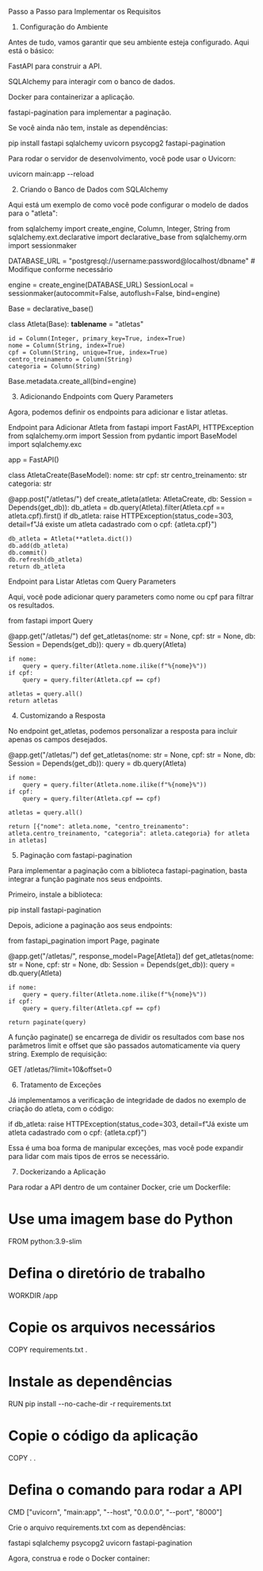 Passo a Passo para Implementar os Requisitos
1. Configuração do Ambiente

Antes de tudo, vamos garantir que seu ambiente esteja configurado. Aqui está o básico:

FastAPI para construir a API.

SQLAlchemy para interagir com o banco de dados.

Docker para containerizar a aplicação.

fastapi-pagination para implementar a paginação.

Se você ainda não tem, instale as dependências:

pip install fastapi sqlalchemy uvicorn psycopg2 fastapi-pagination


Para rodar o servidor de desenvolvimento, você pode usar o Uvicorn:

uvicorn main:app --reload

2. Criando o Banco de Dados com SQLAlchemy

Aqui está um exemplo de como você pode configurar o modelo de dados para o "atleta":

from sqlalchemy import create_engine, Column, Integer, String
from sqlalchemy.ext.declarative import declarative_base
from sqlalchemy.orm import sessionmaker

DATABASE_URL = "postgresql://username:password@localhost/dbname"  # Modifique conforme necessário

engine = create_engine(DATABASE_URL)
SessionLocal = sessionmaker(autocommit=False, autoflush=False, bind=engine)

Base = declarative_base()

class Atleta(Base):
    __tablename__ = "atletas"
    
    id = Column(Integer, primary_key=True, index=True)
    nome = Column(String, index=True)
    cpf = Column(String, unique=True, index=True)
    centro_treinamento = Column(String)
    categoria = Column(String)

Base.metadata.create_all(bind=engine)

3. Adicionando Endpoints com Query Parameters

Agora, podemos definir os endpoints para adicionar e listar atletas.

Endpoint para Adicionar Atleta
from fastapi import FastAPI, HTTPException
from sqlalchemy.orm import Session
from pydantic import BaseModel
import sqlalchemy.exc

app = FastAPI()

class AtletaCreate(BaseModel):
    nome: str
    cpf: str
    centro_treinamento: str
    categoria: str

@app.post("/atletas/")
def create_atleta(atleta: AtletaCreate, db: Session = Depends(get_db)):
    db_atleta = db.query(Atleta).filter(Atleta.cpf == atleta.cpf).first()
    if db_atleta:
        raise HTTPException(status_code=303, detail=f"Já existe um atleta cadastrado com o cpf: {atleta.cpf}")
    
    db_atleta = Atleta(**atleta.dict())
    db.add(db_atleta)
    db.commit()
    db.refresh(db_atleta)
    return db_atleta

Endpoint para Listar Atletas com Query Parameters

Aqui, você pode adicionar query parameters como nome ou cpf para filtrar os resultados.

from fastapi import Query

@app.get("/atletas/")
def get_atletas(nome: str = None, cpf: str = None, db: Session = Depends(get_db)):
    query = db.query(Atleta)
    
    if nome:
        query = query.filter(Atleta.nome.ilike(f"%{nome}%"))
    if cpf:
        query = query.filter(Atleta.cpf == cpf)
    
    atletas = query.all()
    return atletas

4. Customizando a Resposta

No endpoint get_atletas, podemos personalizar a resposta para incluir apenas os campos desejados.

@app.get("/atletas/")
def get_atletas(nome: str = None, cpf: str = None, db: Session = Depends(get_db)):
    query = db.query(Atleta)
    
    if nome:
        query = query.filter(Atleta.nome.ilike(f"%{nome}%"))
    if cpf:
        query = query.filter(Atleta.cpf == cpf)
    
    atletas = query.all()
    
    return [{"nome": atleta.nome, "centro_treinamento": atleta.centro_treinamento, "categoria": atleta.categoria} for atleta in atletas]

5. Paginação com fastapi-pagination

Para implementar a paginação com a biblioteca fastapi-pagination, basta integrar a função paginate nos seus endpoints.

Primeiro, instale a biblioteca:

pip install fastapi-pagination


Depois, adicione a paginação aos seus endpoints:

from fastapi_pagination import Page, paginate

@app.get("/atletas/", response_model=Page[Atleta])
def get_atletas(nome: str = None, cpf: str = None, db: Session = Depends(get_db)):
    query = db.query(Atleta)
    
    if nome:
        query = query.filter(Atleta.nome.ilike(f"%{nome}%"))
    if cpf:
        query = query.filter(Atleta.cpf == cpf)
    
    return paginate(query)


A função paginate() se encarrega de dividir os resultados com base nos parâmetros limit e offset que são passados automaticamente via query string. Exemplo de requisição:

GET /atletas/?limit=10&offset=0

6. Tratamento de Exceções

Já implementamos a verificação de integridade de dados no exemplo de criação do atleta, com o código:

if db_atleta:
    raise HTTPException(status_code=303, detail=f"Já existe um atleta cadastrado com o cpf: {atleta.cpf}")


Essa é uma boa forma de manipular exceções, mas você pode expandir para lidar com mais tipos de erros se necessário.

7. Dockerizando a Aplicação

Para rodar a API dentro de um container Docker, crie um Dockerfile:

# Use uma imagem base do Python
FROM python:3.9-slim

# Defina o diretório de trabalho
WORKDIR /app

# Copie os arquivos necessários
COPY requirements.txt .

# Instale as dependências
RUN pip install --no-cache-dir -r requirements.txt

# Copie o código da aplicação
COPY . .

# Defina o comando para rodar a API
CMD ["uvicorn", "main:app", "--host", "0.0.0.0", "--port", "8000"]


Crie o arquivo requirements.txt com as dependências:

fastapi
sqlalchemy
psycopg2
uvicorn
fastapi-pagination


Agora, construa e rode o Docker container:
